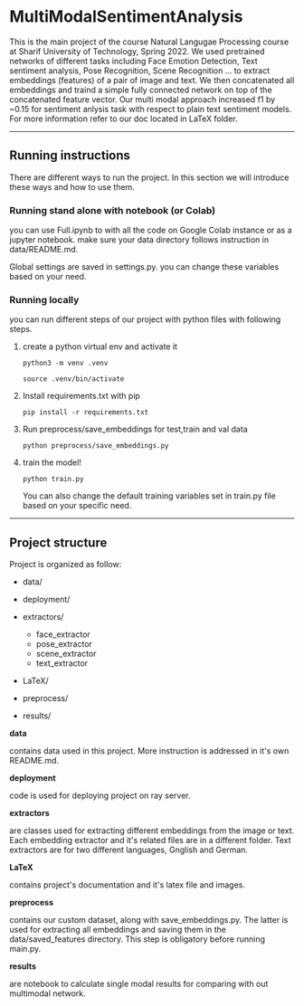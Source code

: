 # MultiModalSentimentAnalysis

This is the main project of the course Natural Langugae Processing course at Sharif University of Technology, Spring 2022. We used pretrained networks of different tasks including Face Emotion Detection, Text sentiment analysis, Pose Recognition, Scene Recognition ... to extract embeddings (features) of a pair of image and text. We then concatenated 
all embeddings and traind a simple fully connected network on top of the concatenated feature vector. Our multi modal approach increased f1 by ~0.15 for sentiment anlysis task with respect to plain text sentiment models. For more information
refer to our doc located in LaTeX folder.


--------------------------------
## Running instructions
There are different ways to run the project. In this section we will introduce these ways and how to use them. 

### Running stand alone with notebook (or Colab) 
you can use Full.ipynb to with all the code on Google Colab instance or as a jupyter notebook. make sure your data directory follows instruction in data/README.md. 

Global settings are saved in settings.py. you can change these variables based on your need. 

### Running locally
you can run different steps of our project with python files with following steps. 

1. create a python virtual env and activate it

    `python3 -m venv .venv`

    `source .venv/bin/activate`
1. Install requirements.txt with pip 

    `pip install -r requirements.txt`
2. Run preprocess/save_embeddings for test,train and val data

   `python preprocess/save_embeddings.py`

3. train the model!

    `python train.py`

    You can also change the default training variables set in train.py file based on your specific need. 

---------------------------

## Project structure

Project is organized as follow:


- data/

- deployment/

- extractors/

  - face_extractor
  - pose_extractor
  - scene_extractor
  - text_extractor
  
- LaTeX/

- preprocess/

- results/


**data**

 contains data used in this project. More instruction is addressed in it's own README.md.

**deployment** 

code is used for deploying project on ray server.

**extractors**

 are classes used for extracting different embeddings from the image or text. Each embedding extractor and it's related files are in a different folder. Text extractors are for two different languages, Gnglish and German.

**LaTeX** 

contains project's documentation and it's latex file and images.

**preprocess** 

contains our custom dataset, along with save_embeddings.py. The latter is used for extracting all embeddings and saving them in the data/saved_features directory. This step is obligatory before running main.py.

**results** 

are notebook to calculate single modal results for comparing with out multimodal network.